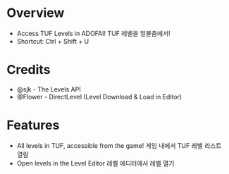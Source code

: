 # Overview
- Access TUF Levels in ADOFAI! TUF 레벨을 얼불춤에서!
- Shortcut: Ctrl + Shift + U

# Credits
- @sjk - The Levels API
- @Flower - DirectLevel (Level Download & Load in Editor)

# Features
- All levels in TUF, accessible from the game! 게임 내에서 TUF 레벨 리스트 열람
- Open levels in the Level Editor 레벨 에디터에서 레벨 열기
